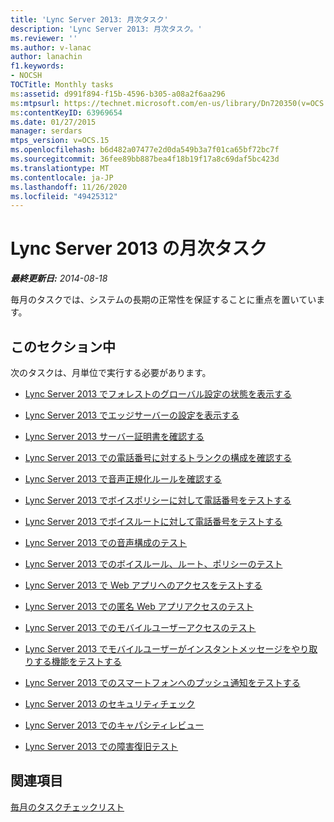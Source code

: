 ```yaml
---
title: 'Lync Server 2013: 月次タスク'
description: 'Lync Server 2013: 月次タスク。'
ms.reviewer: ''
ms.author: v-lanac
author: lanachin
f1.keywords:
- NOCSH
TOCTitle: Monthly tasks
ms:assetid: d991f894-f15b-4596-b305-a08a2f6aa296
ms:mtpsurl: https://technet.microsoft.com/en-us/library/Dn720350(v=OCS.15)
ms:contentKeyID: 63969654
ms.date: 01/27/2015
manager: serdars
mtps_version: v=OCS.15
ms.openlocfilehash: b6d482a07477e2d0da549b3a7f01ca65bf72bc7f
ms.sourcegitcommit: 36fee89bb887bea4f18b19f17a8c69daf5bc423d
ms.translationtype: MT
ms.contentlocale: ja-JP
ms.lasthandoff: 11/26/2020
ms.locfileid: "49425312"
---
```

# <a name="monthly-tasks-in-lync-server-2013"></a>Lync Server 2013 の月次タスク

<div data-xmlns="http://www.w3.org/1999/xhtml">

<div class="topic" data-xmlns="http://www.w3.org/1999/xhtml" data-msxsl="urn:schemas-microsoft-com:xslt" data-cs="https://msdn.microsoft.com/">

<div data-asp="https://msdn2.microsoft.com/asp">



</div>

<div id="mainSection">

<div id="mainBody">

<span> </span>

_**最終更新日:** 2014-08-18_

毎月のタスクでは、システムの長期の正常性を保証することに重点を置いています。

<div>

## <a name="in-this-section"></a>このセクション中

次のタスクは、月単位で実行する必要があります。

  - [Lync Server 2013 でフォレストのグローバル設定の状態を表示する](lync-server-2013-viewing-status-of-global-settings-for-a-forest.md)

  - [Lync Server 2013 でエッジサーバーの設定を表示する](lync-server-2013-view-edge-server-settings.md)

  - [Lync Server 2013 サーバー証明書を確認する](lync-server-2013-check-lync-server-2013-server-certificates.md)

  - [Lync Server 2013 での電話番号に対するトランクの構成を確認する](lync-server-2013-check-trunk-configuration-against-a-phone-number.md)

  - [Lync Server 2013 で音声正規化ルールを確認する](lync-server-2013-check-voice-normalization-rules.md)

  - [Lync Server 2013 でボイスポリシーに対して電話番号をテストする](lync-server-2013-test-telephone-number-against-a-voice-policy.md)

  - [Lync Server 2013 でボイスルートに対して電話番号をテストする](lync-server-2013-test-telephone-number-against-a-voice-route.md)

  - [Lync Server 2013 での音声構成のテスト](lync-server-2013-test-voice-configuration.md)

  - [Lync Server 2013 でのボイスルール、ルート、ポリシーのテスト](lync-server-2013-test-voice-rules-routes-and-policies.md)

  - [Lync Server 2013 で Web アプリへのアクセスをテストする](lync-server-2013-test-web-app-access.md)

  - [Lync Server 2013 での匿名 Web アプリアクセスのテスト](lync-server-2013-test-anonymous-web-app-access.md)

  - [Lync Server 2013 でのモバイルユーザーアクセスのテスト](lync-server-2013-test-mobile-user-access.md)

  - [Lync Server 2013 でモバイルユーザーがインスタントメッセージをやり取りする機能をテストする](lync-server-2013-test-mobile-users-ability-to-exchange-instant-messages.md)

  - [Lync Server 2013 でのスマートフォンへのプッシュ通知をテストする](lync-server-2013-test-push-notifications-to-smart-phones.md)

  - [Lync Server 2013 のセキュリティチェック](lync-server-2013-security-checks.md)

  - [Lync Server 2013 でのキャパシティレビュー](lync-server-2013-capacity-review.md)

  - [Lync Server 2013 での障害復旧テスト](lync-server-2013-disaster-recovery-test.md)

</div>

<div>

## <a name="see-also"></a>関連項目


[毎月のタスクチェックリスト](lync-server-2013-operations-checklists.md)  
  

</div>

</div>

<span> </span>

</div>

</div>

</div>

